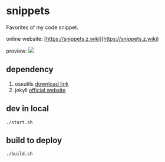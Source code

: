 # snippets

Favorites of my code snippet.


online website: [https://snippets.z.wiki](https://snippets.z.wiki)

preview: ![](https://fudongdong-statics.oss-cn-beijing.aliyuncs.com/autoupload/2022-04-15/3a1a35a97c804b3ea40fbe57b74b9ca9.image.png)


## dependency

1. ossutils [download link](https://developer.aliyun.com/article/514687?spm=5176.21213303.J_6704733920.7.2c1753c91jKF1G&scm=20140722.S_community%40%40%E6%96%87%E7%AB%A0%40%40514687._.ID_community%40%40%E6%96%87%E7%AB%A0%40%40514687-RL_ossutils-LOC_main-OR_ser-V_2-P0_0)
2. jekyll  [official website](https://jekyllrb.com/)


## dev in local

```shell
./start.sh
```


## build to deploy

```shell
./build.sh
```
